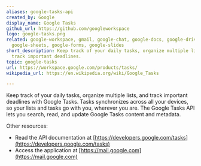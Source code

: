 ```yaml
---
aliases: google-tasks-api
created_by: Google
display_name: Google Tasks
github_url: https://github.com/googleworkspace
logo: google-tasks.png
related: google-workspace, gmail, google-chat, google-docs, google-drive,
  google-sheets, google-forms, google-slides
short_description: Keep track of your daily tasks, organize multiple lists, and
  track important deadlines.
topic: google-tasks
url: https://workspace.google.com/products/tasks/
wikipedia_url: https://en.wikipedia.org/wiki/Google_Tasks

---
```

Keep track of your daily tasks, organize multiple lists, and track important deadlines with Google Tasks. Tasks synchronizes across all your devices, so your lists and tasks go with you, wherever you are. The Google Tasks API lets you search, read, and update Google Tasks content and metadata.

Other resources:

- Read the API documentation at [https://developers.google.com/tasks](https://developers.google.com/tasks)
- Access the application at [https://mail.google.com](https://mail.google.com)
